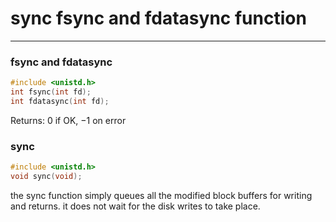 # sync fsync and fdatasync function

---

### fsync and fdatasync

```c
#include <unistd.h>
int fsync(int fd);
int fdatasync(int fd);
```

Returns: 0 if OK, −1 on error

### sync

```c
#include <unistd.h>
void sync(void);
```

the sync function simply queues all the modified block buffers for writing and returns. it does not wait for the disk writes to take place.
